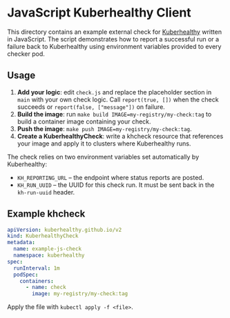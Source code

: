 # JavaScript Kuberhealthy Client

This directory contains an example external check for [Kuberhealthy](https://github.com/kuberhealthy/kuberhealthy) written in JavaScript. The script demonstrates how to report a successful run or a failure back to Kuberhealthy using environment variables provided to every checker pod.

## Usage

1. **Add your logic**: edit `check.js` and replace the placeholder section in `main` with your own check logic. Call `report(true, [])` when the check succeeds or `report(false, ["message"])` on failure.
2. **Build the image**: run `make build IMAGE=my-registry/my-check:tag` to build a container image containing your check.
3. **Push the image**: `make push IMAGE=my-registry/my-check:tag`.
4. **Create a KuberhealthyCheck**: write a khcheck resource that references your image and apply it to clusters where Kuberhealthy runs.

The check relies on two environment variables set automatically by Kuberhealthy:

- `KH_REPORTING_URL` – the endpoint where status reports are posted.
- `KH_RUN_UUID` – the UUID for this check run. It must be sent back in the `kh-run-uuid` header.

## Example khcheck

```yaml
apiVersion: kuberhealthy.github.io/v2
kind: KuberhealthyCheck
metadata:
  name: example-js-check
  namespace: kuberhealthy
spec:
  runInterval: 1m
  podSpec:
    containers:
      - name: check
        image: my-registry/my-check:tag
```

Apply the file with `kubectl apply -f <file>`.
